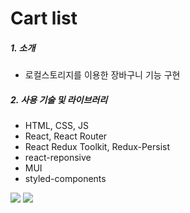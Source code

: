 # Cart list
##### 1. 소개
- 로컬스토리지를 이용한 장바구니 기능 구현


##### 2. 사용 기술 및 라이브러리
- HTML, CSS, JS
- React, React Router
- React Redux Toolkit, Redux-Persist
- react-reponsive
- MUI
- styled-components

<img src="https://user-images.githubusercontent.com/109590318/214495963-5aff948a-91e5-4586-a314-02eaacaa7ca3.gif" />
<img src="https://user-images.githubusercontent.com/109590318/214495979-a9f16dda-fb44-4ef6-aae2-fc5f4c8eafe3.gif" />
